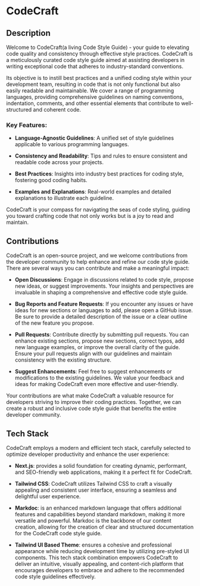 # CodeCraft

## Description

Welcome to CodeCraft(a living Code Style Guide) - your guide to elevating code quality and consistency through effective style practices. CodeCraft is a meticulously curated code style guide aimed at assisting developers in writing exceptional code that adheres to industry-standard conventions.

Its objective is to instill best practices and a unified coding style within your development team, resulting in code that is not only functional but also easily readable and maintainable. We cover a range of programming languages, providing comprehensive guidelines on naming conventions, indentation, comments, and other essential elements that contribute to well-structured and coherent code.

### Key Features:

- **Language-Agnostic Guidelines**: A unified set of style guidelines applicable to various programming languages.

- **Consistency and Readability**: Tips and rules to ensure consistent and readable code across your projects.

- **Best Practices**: Insights into industry best practices for coding style, fostering good coding habits.

- **Examples and Explanations**: Real-world examples and detailed explanations to illustrate each guideline.

CodeCraft is your compass for navigating the seas of code styling, guiding you toward crafting code that not only works but is a joy to read and maintain.

## Contributions

CodeCraft is an open-source project, and we welcome contributions from the developer community to help enhance and refine our code style guide. There are several ways you can contribute and make a meaningful impact:

- **Open Discussions**: Engage in discussions related to code style, propose new ideas, or suggest improvements. Your insights and perspectives are invaluable in shaping a comprehensive and effective code style guide.

- **Bug Reports and Feature Requests**: If you encounter any issues or have ideas for new sections or languages to add, please open a GitHub issue. Be sure to provide a detailed description of the issue or a clear outline of the new feature you propose.

- **Pull Requests**: Contribute directly by submitting pull requests. You can enhance existing sections, propose new sections, correct typos, add new language examples, or improve the overall clarity of the guide. Ensure your pull requests align with our guidelines and maintain consistency with the existing structure.

- **Suggest Enhancements**: Feel free to suggest enhancements or modifications to the existing guidelines. We value your feedback and ideas for making CodeCraft even more effective and user-friendly.

Your contributions are what make CodeCraft a valuable resource for developers striving to improve their coding practices. Together, we can create a robust and inclusive code style guide that benefits the entire developer community.

## Tech Stack

CodeCraft employs a modern and efficient tech stack, carefully selected to optimize developer productivity and enhance the user experience:

- **Next.js**: provides a solid foundation for creating dynamic, performant, and SEO-friendly web applications, making it a perfect fit for CodeCraft.

- **Tailwind CSS**: CodeCraft utilizes Tailwind CSS to craft a visually appealing and consistent user interface, ensuring a seamless and delightful user experience.

- **Markdoc**: is an enhanced markdown language that offers additional features and capabilities beyond standard markdown, making it more versatile and powerful. Markdoc is the backbone of our content creation, allowing for the creation of clear and structured documentation for the CodeCraft code style guide.

- **Tailwind UI Based Theme**: ensures a cohesive and professional appearance while reducing development time by utilizing pre-styled UI components.
This tech stack combination empowers CodeCraft to deliver an intuitive, visually appealing, and content-rich platform that encourages developers to embrace and adhere to the recommended code style guidelines effectively.
